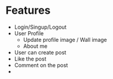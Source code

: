 # Features
- Login/Singup/Logout
- User Profile
  - Update profile image / Wall image
  - About me
- User can create post
- Like the post
- Comment on the post
- 